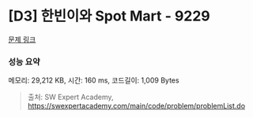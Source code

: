 # [D3] 한빈이와 Spot Mart - 9229 

[문제 링크](https://swexpertacademy.com/main/code/problem/problemDetail.do?contestProbId=AW8Wj7cqbY0DFAXN) 

### 성능 요약

메모리: 29,212 KB, 시간: 160 ms, 코드길이: 1,009 Bytes



> 출처: SW Expert Academy, https://swexpertacademy.com/main/code/problem/problemList.do